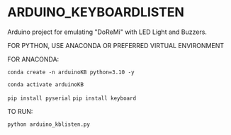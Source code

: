 # ARDUINO_KEYBOARDLISTEN
Arduino project for emulating "DoReMi" with LED Light and Buzzers.


FOR PYTHON, USE ANACONDA OR PREFERRED VIRTUAL ENVIRONMENT

FOR ANACONDA:

```conda create -n arduinoKB python=3.10 -y```

```conda activate arduinoKB```

```pip install pyserial```
```pip install keyboard```

TO RUN:

```python arduino_kblisten.py```
